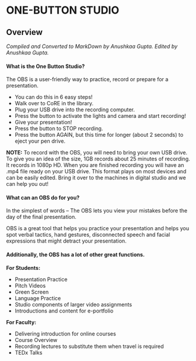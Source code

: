 # ONE-BUTTON STUDIO
## Overview
*Compiled and Converted to MarkDown by Anushkaa Gupta. Edited by Anushkaa Gupta.*

#### What is the One Button Studio? 
The OBS is a user-friendly way to practice, record or prepare for a presentation. 
* You can do this in 6 easy steps! 
* Walk over to CoRE in the library.
* Plug your USB drive into the recording computer. 
* Press the button to activate the lights and camera and start recording! 
* Give your presentation! 
* Press the button to STOP recording. 
* Press the button AGAIN, but this time for longer (about 2 seconds) to eject your pen drive.


**NOTE:** 
To record with the OBS, you will need to bring your own USB drive. To give you an idea of the size, 1GB records about 25 minutes of recording. It records in 1080p HD. 
When you are finished recording you will have an .mp4 file ready on your USB drive. This format plays on most devices and can be easily edited. Bring it over to the machines in digital studio and we can help you out! 

#### What can an OBS do for you? 
In the simplest of words – The OBS lets you view your mistakes before the day of the final presentation. 

OBS is a great tool that helps you practice your presentation and helps you spot verbal tactics, hand gestures, disconnected speech and facial expressions that might detract your presentation.


#### Additionally, the OBS has a lot of other great functions. 

**For Students:**
* Presentation Practice
* Pitch Videos
* Green Screen
* Language Practice
* Studio components of larger video assignments
* Introductions and content for e-portfolio


**For Faculty:**
* Delivering introduction for online courses
* Course Overview
* Recording lectures to substitute them when travel is required
* TEDx Talks
